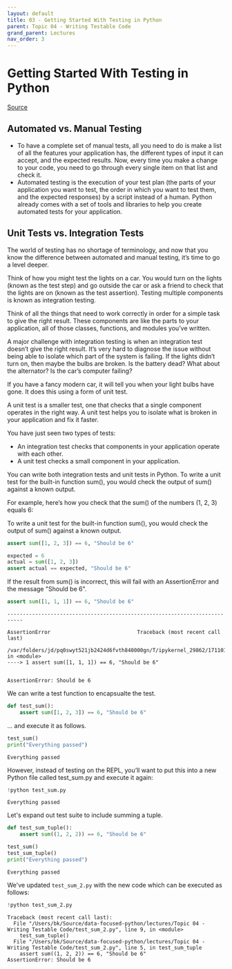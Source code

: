 ```yaml
---
layout: default
title: 03 - Getting Started With Testing in Python
parent: Topic 04 - Writing Testable Code
grand_parent: Lectures
nav_order: 3
---
```

# Getting Started With Testing in Python
[Source](https://realpython.com/python-testing/)

## Automated vs. Manual Testing

* To have a complete set of manual tests, all you need to do is make a list of all the features your application has, the different types of input it can accept, and the expected results. Now, every time you make a change to your code, you need to go through every single item on that list and check it.
* Automated testing is the execution of your test plan (the parts of your application you want to test, the order in which you want to test them, and the expected responses) by a script instead of a human. Python already comes with a set of tools and libraries to help you create automated tests for your application. 

## Unit Tests vs. Integration Tests

The world of testing has no shortage of terminology, and now that you know the difference between automated and manual testing, it’s time to go a level deeper.

Think of how you might test the lights on a car. You would turn on the lights (known as the test step) and go outside the car or ask a friend to check that the lights are on (known as the test assertion). Testing multiple components is known as integration testing.

Think of all the things that need to work correctly in order for a simple task to give the right result. These components are like the parts to your application, all of those classes, functions, and modules you’ve written.

A major challenge with integration testing is when an integration test doesn’t give the right result. It’s very hard to diagnose the issue without being able to isolate which part of the system is failing. If the lights didn’t turn on, then maybe the bulbs are broken. Is the battery dead? What about the alternator? Is the car’s computer failing?

If you have a fancy modern car, it will tell you when your light bulbs have gone. It does this using a form of unit test.

A unit test is a smaller test, one that checks that a single component operates in the right way. A unit test helps you to isolate what is broken in your application and fix it faster.

You have just seen two types of tests:

* An integration test checks that components in your application operate with each other.
* A unit test checks a small component in your application.

You can write both integration tests and unit tests in Python. To write a unit test for the built-in function sum(), you would check the output of sum() against a known output.

For example, here’s how you check that the sum() of the numbers (1, 2, 3) equals 6:

To write a unit test for the built-in function sum(), you would check the output of sum() against a known output.


```python
assert sum([1, 2, 3]) == 6, "Should be 6"
```


```python
expected = 6
actual = sum([1, 2, 3])
assert actual == expected, "Should be 6"
```

If the result from sum() is incorrect, this will fail with an AssertionError and the message "Should be 6".


```python
assert sum([1, 1, 1]) == 6, "Should be 6"
```


    ---------------------------------------------------------------------------

    AssertionError                            Traceback (most recent call last)

    /var/folders/jd/pq0swyt521jb2424d6fvth840000gn/T/ipykernel_29862/17110154.py in <module>
    ----> 1 assert sum([1, 1, 1]) == 6, "Should be 6"
    

    AssertionError: Should be 6


We can write a test function to encapsualte the test.


```python
def test_sum():
    assert sum([1, 2, 3]) == 6, "Should be 6"
```

... and execute it as follows.


```python
test_sum()
print("Everything passed")
```

    Everything passed


However, instead of testing on the REPL, you’ll want to put this into a new Python file called test_sum.py and execute it again:


```python
!python test_sum.py
```

    Everything passed


Let's expand out test suite to include summing a tuple.


```python
def test_sum_tuple():
    assert sum((1, 2, 2)) == 6, "Should be 6"
```


```python
test_sum()
test_sum_tuple()
print("Everything passed")
```

    Everything passed


We've updated `test_sum_2.py` with the new code which can be executed as follows:


```python
!python test_sum_2.py
```

    Traceback (most recent call last):
      File "/Users/bk/Source/data-focused-python/lectures/Topic 04 - Writing Testable Code/test_sum_2.py", line 9, in <module>
        test_sum_tuple()
      File "/Users/bk/Source/data-focused-python/lectures/Topic 04 - Writing Testable Code/test_sum_2.py", line 5, in test_sum_tuple
        assert sum((1, 2, 2)) == 6, "Should be 6"
    AssertionError: Should be 6

